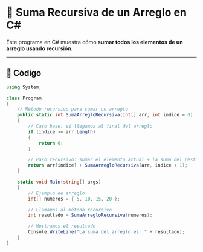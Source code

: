 # 📌 Suma Recursiva de un Arreglo en C#

Este programa en C# muestra cómo **sumar todos los elementos de un arreglo usando recursión**.

---

## 📜 Código

```csharp
using System;

class Program
{
    // Método recursivo para sumar un arreglo
    public static int SumaArregloRecursiva(int[] arr, int indice = 0)
    {
        // Caso base: si llegamos al final del arreglo
        if (indice >= arr.Length)
        {
            return 0;
        }

        // Paso recursivo: sumar el elemento actual + la suma del resto
        return arr[indice] + SumaArregloRecursiva(arr, indice + 1);
    }

    static void Main(string[] args)
    {
        // Ejemplo de arreglo
        int[] numeros = { 5, 10, 15, 20 };

        // Llamamos al método recursivo
        int resultado = SumaArregloRecursiva(numeros);

        // Mostramos el resultado
        Console.WriteLine("La suma del arreglo es: " + resultado);
    }
}
